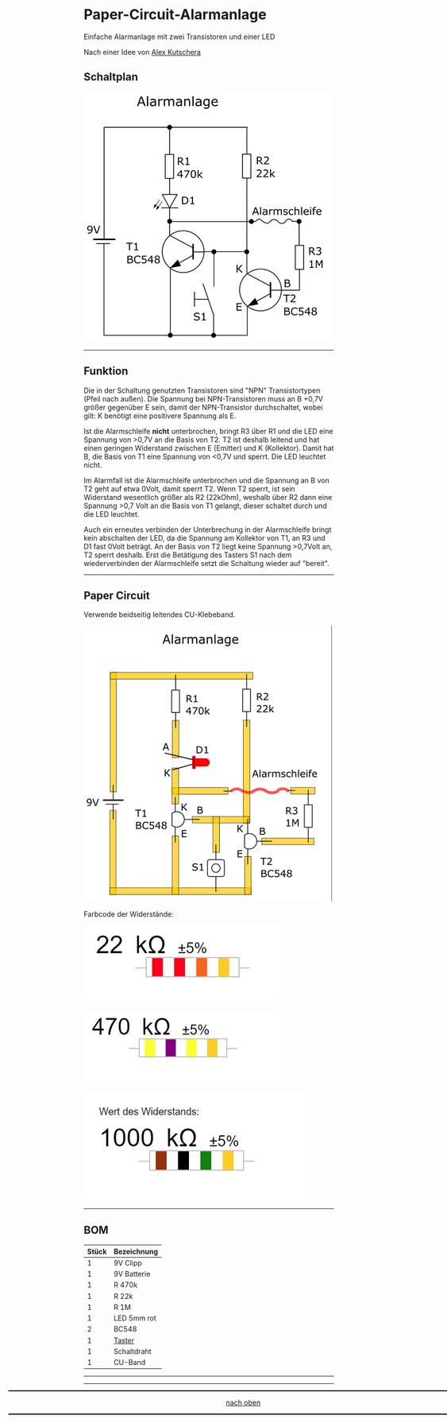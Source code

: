 <a name="oben"></a>


# Paper-Circuit-Alarmanlage
Einfache Alarmanlage mit zwei Transistoren und einer LED

Nach einer Idee von [Alex Kutschera](https://github.com/vektorious)

## Schaltplan

![Schaltplan](/pic/Schaltplan.png)

---

## Funktion

Die in der Schaltung genutzten Transistoren sind "NPN" Transistortypen (Pfeil nach außen). Die Spannung bei NPN-Transistoren muss an B +0,7V größer gegenüber E sein, damit der NPN-Transistor durchschaltet, wobei gilt: K benötigt eine positivere Spannung als E.

Ist die Alarmschleife <b>nicht</b> unterbrochen, bringt R3 über R1 und die LED eine Spannung von >0,7V an die Basis von T2. 
T2 ist deshalb leitend und hat einen geringen Widerstand zwischen E (Emitter) und K (Kollektor). Damit hat B, die Basis von T1 eine Spannung von <0,7V und sperrt. Die LED leuchtet nicht.

Im Alarmfall ist die Alarmschleife unterbrochen und die Spannung an B von T2 geht auf etwa 0Volt, damit sperrt T2. Wenn T2 sperrt, ist sein Widerstand wesentlich größer als R2 (22kOhm), weshalb über R2 dann eine Spannung >0,7 Volt an die Basis von T1 gelangt, dieser schaltet durch und die LED leuchtet.

Auch ein erneutes verbinden der Unterbrechung in der Alarmschleife bringt kein abschalten der LED, da die Spannung am Kollektor von T1, an R3 und D1 fast 0Volt beträgt. An der Basis von T2 liegt keine Spannung >0,7Volt an, T2 sperrt deshalb. 
Erst die Betätigung des Tasters S1 nach dem wiederverbinden der Alarmschleife setzt die Schaltung wieder auf "bereit".

---

## Paper Circuit

Verwende beidseitig leitendes CU-Klebeband.

![PaperCircuit](/pic/Paper-Circuit.png)


Farbcode der Widerstände:

![R](/pic/22k.png)


![R](/pic/470k.png)


![R](/pic/1M.png)

---

## BOM

| Stück | Bezeichnung |
| -------- | -------- | 
| 1        | 9V Clipp       | 
| 1        | 9V Batterie        | 
| 1        | R 470k        | 
| 1        | R 22k       | 
| 1        | R 1M        |
| 1        | LED 5mm rot        |
|2         | BC548       |
| 1        | [Taster](https://www.amazon.de/dp/B00SPUPVGU/?coliid=IHH4IX8I4SJ2L&colid=4ZNEYUX0MP5W&psc=1&ref_=list_c_wl_lv_ov_lig_dp_it_im)      |
| 1        | Schaltdraht        |
| 1        | CU-Band       |

---
<div style="position:absolute; left:2cm; ">   
<ol class="breadcrumb" style="border-top: 2px solid black;border-bottom:2px solid black; height: 45px; width: 900px;"> <p align="center"><a href="#oben">nach oben</a></p></ol>
</div>

---

